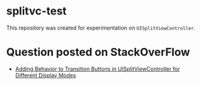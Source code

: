 # splitvc-test
This repository was created for experimentation on `UISplitViewController`.

# Question posted on StackOverFlow

- [Adding Behavior to Transition Buttons in UISplitViewController for Different Display Modes](https://stackoverflow.com/questions/76333673/adding-behavior-to-transition-buttons-in-uisplitviewcontroller-for-different-dis)